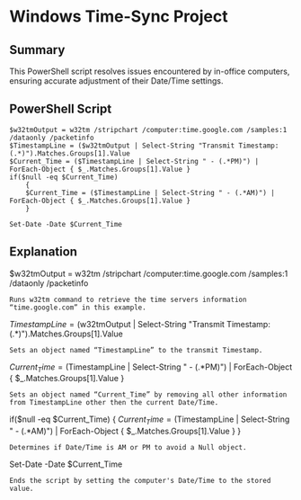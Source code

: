 # Windows Time-Sync Project

## Summary
This PowerShell script resolves issues encountered by in-office computers, ensuring accurate adjustment of their Date/Time settings.

## PowerShell Script
```
$w32tmOutput = w32tm /stripchart /computer:time.google.com /samples:1 /dataonly /packetinfo
$TimestampLine = ($w32tmOutput | Select-String "Transmit Timestamp: (.*)").Matches.Groups[1].Value
$Current_Time = ($TimestampLine | Select-String " - (.*PM)") | ForEach-Object { $_.Matches.Groups[1].Value }
if($null -eq $Current_Time)
    {
    $Current_Time = ($TimestampLine | Select-String " - (.*AM)") | ForEach-Object { $_.Matches.Groups[1].Value }
    }

Set-Date -Date $Current_Time
```

## Explanation
$w32tmOutput = w32tm /stripchart /computer:time.google.com /samples:1 /dataonly /packetinfo
    
    Runs w32tm command to retrieve the time servers information “time.google.com” in this example.

$TimestampLine = ($w32tmOutput | Select-String "Transmit Timestamp: (.*)").Matches.Groups[1].Value

    Sets an object named “TimestampLine” to the transmit Timestamp.

$Current_Time = ($TimestampLine | Select-String " - (.*PM)") | ForEach-Object { $_.Matches.Groups[1].Value }

    Sets an object named “Current_Time” by removing all other information from TimestampLine other then the current Date/Time.

if($null -eq $Current_Time)
    {
    $Current_Time = ($TimestampLine | Select-String " - (.*AM)") | ForEach-Object { $_.Matches.Groups[1].Value }
    }

    Determines if Date/Time is AM or PM to avoid a Null object.

Set-Date -Date $Current_Time 

    Ends the script by setting the computer's Date/Time to the stored value.
